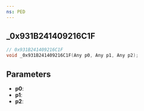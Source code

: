 ```yaml
---
ns: PED
---
```

## _0x931B241409216C1F

```c
// 0x931B241409216C1F
void _0x931B241409216C1F(Any p0, Any p1, Any p2);
```

## Parameters
* **p0**:
* **p1**:
* **p2**:
